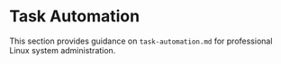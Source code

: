 # Task Automation

This section provides guidance on `task-automation.md` for professional Linux system administration.